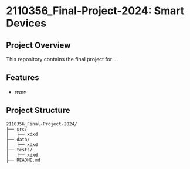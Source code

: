 # 2110356_Final-Project-2024: Smart Devices

## Project Overview

This repository contains the final project for ...

## Features

- *wow*

## Project Structure

```plaintext
2110356_Final-Project-2024/
├── src/
│   ├── xdxd         
├── data/
│   ├── xdxd
├── tests/
│   ├── xdxd
├── README.md        
